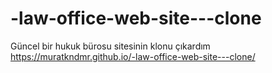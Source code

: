 # -law-office-web-site---clone
Güncel bir hukuk bürosu sitesinin klonu çıkardım
https://muratkndmr.github.io/-law-office-web-site---clone/
